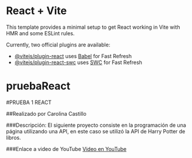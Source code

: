 # React + Vite

This template provides a minimal setup to get React working in Vite with HMR and some ESLint rules.

Currently, two official plugins are available:

- [@vitejs/plugin-react](https://github.com/vitejs/vite-plugin-react/blob/main/packages/plugin-react/README.md) uses [Babel](https://babeljs.io/) for Fast Refresh
- [@vitejs/plugin-react-swc](https://github.com/vitejs/vite-plugin-react-swc) uses [SWC](https://swc.rs/) for Fast Refresh
# pruebaReact

#PRUEBA 1 REACT

##Realizado por Carolina Castillo

###Descripción: El siguiente proyecto consiste en la programación de una página utilizando una API, en este caso se utilizó la API de Harry Potter de libros.

###Enlace a video de YouTube [Video en YouTube](https://youtu.be/MwunwvR8dEI "Video en YouTube")
